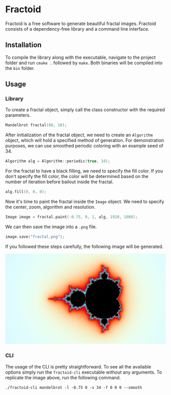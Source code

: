 # Fractoid

Fractoid is a free software to generate beautiful fractal images. Fractoid consists of a dependency-free library and a
command line interface.

## Installation

To compile the library along with the executable, navigate to the project folder and run `cmake .`
followed by `make`. Both binaries will be compiled into the `bin` folder.

## Usage

### Library

To create a fractal object, simply call the class constructor with the required parameters.
```c++
Mandelbrot fractal(80, 10);
```
After initialization of the fractal object, we need to create an `Algorithm` object, which will hold a specified method
of generation. For demonstration purposes, we can use smoothed periodic coloring with an example seed of 34.
```c++
Algorithm alg = Algorithm::periodic(true, 34);
```
For the fractal to have a black filling, we need to specify the fill color. If you don't specify the fill color, the
color will be determined based on the number of iteration before bailout inside the fractal.
```c++
alg.fill(0, 0, 0);
```
Now it's time to paint the fractal inside the `Image` object. We need to specify the center, zoom, algorithm and
resolution.
```c++
Image image = fractal.paint(-0.75, 0, 1, alg, 1920, 1080);
```
We can then save the image into a `.png` file.
```c++
image.save("fractal.png");
```
If you followed these steps carefully, the following image will be generated.

![example1.png](./img/example1.png)

### CLI

The usage of the CLI is pretty straightforward. To see all the available options simply run the `fractoid-cli`
executable without any arguments. To replicate the image above, run the following command.
```shell
./fractoid-cli mandelbrot -l -0.75 0 -s 34 -f 0 0 0 --smooth
```
